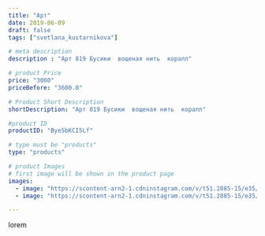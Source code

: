 ```yaml
---
title: "Арт"
date: 2019-06-09
draft: false
tags: ["svetlana_kustarnikova"]

# meta description
description : "Арт 819 Бусики  вощеная нить  коралл"

# product Price
price: "3000"
priceBefore: "3600.0"

# Product Short Description
shortDescription: "Арт 819 Бусики  вощеная нить  коралл"

#product ID
productID: "Bye5bKCI5Lf"

# type must be "products"
type: "products"

# product Images
# first image will be shown in the product page
images:
  - image: "https://scontent-arn2-1.cdninstagram.com/v/t51.2885-15/e35/62098106_227891328168621_4407918470388390314_n.jpg?_nc_ht=scontent-arn2-1.cdninstagram.com&_nc_cat=109&_nc_ohc=Jvnsb8nVnI0AX_tmbm0&se=8&tp=1&oh=365ffc1b864e72ffe3fce38c2b6a24c0&oe=605FD8F2&ig_cache_key=MjA2MjMzODIxMDUwMTEyMjE0Ng%3D%3D.2"
  - image: "https://scontent-arn2-1.cdninstagram.com/v/t51.2885-15/e35/61817684_417802789061578_5044900761706106899_n.jpg?_nc_ht=scontent-arn2-1.cdninstagram.com&_nc_cat=110&_nc_ohc=Q_QV1RndJnsAX_I1M2B&se=8&tp=1&oh=6f3724ba9d72967ecc6f88fdec7f1a9e&oe=605FD640&ig_cache_key=MjA2MjMzODIxMDUwOTUxNzc1Ng%3D%3D.2"

---
```

lorem
